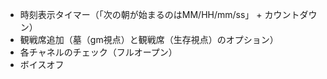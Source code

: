 - 時刻表示タイマー（「次の朝が始まるのはMM/HH/mm/ss」 + カウントダウン）
- 観戦席追加（墓（gm視点）と観戦席（生存視点）のオプション）
- 各チャネルのチェック（フルオープン）
- ボイスオフ